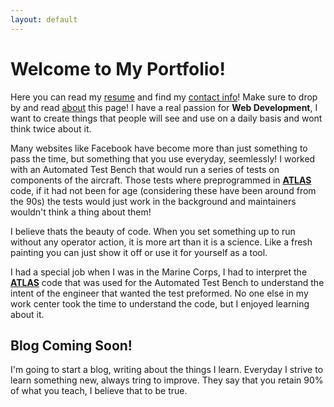 ```yaml
---
layout: default
---
```


# Welcome to My Portfolio!

Here you can read my [resume][resume] and find my [contact info][contactme]! Make sure to drop by and read [about][about] this page! I have a real passion for **Web Development**, I want to create things that people will see and use on a daily basis and wont think twice about it. 

Many websites like Facebook have become more than just something to pass the time, but something that you use everyday, seemlessly! I worked with an Automated Test Bench that would run a series of tests on components of the aircraft. Those tests where preprogrammed in **[ATLAS][atlas]** code, if it had not been for age (considering these have been around from the 90s) the tests would just work in the background and maintainers wouldn't think a thing about them!

I believe thats the beauty of code. When you set something up to run without any operator action, it is more art than it is a science. Like a fresh painting you can just show it off or use it for yourself as a tool.

I had a special job when I was in the Marine Corps, I had to interpret the **[ATLAS][atlas]** code that was used for the Automated Test Bench to understand the intent of the engineer that wanted the test preformed. No one else in my work center took the time to understand the code, but I enjoyed learning about it.

## Blog Coming Soon!

I'm going to start a blog, writing about the things I learn. Everyday I strive to learn something new, always tring to improve. They say that you retain 90% of what you teach, I believe that to be true.


[resume]: resume
[contactme]: contactme
[about]: about
[atlas]: https://en.wikipedia.org/wiki/Abbreviated_Test_Language_for_All_Systems